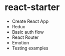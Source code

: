 # react-starter

- Create React App
- Redux
- Basic auth flow
- React Router
- Emotion
- Testing examples
